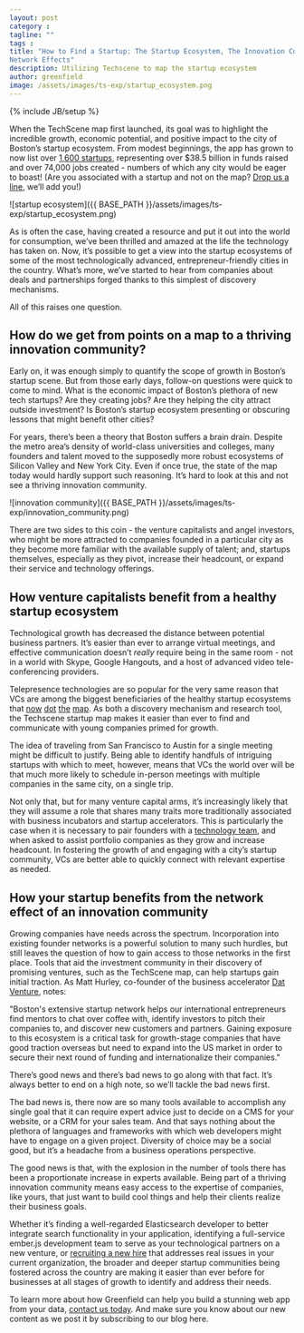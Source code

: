 ```yaml
---
layout: post
category :
tagline: ""
tags :
title: "How to Find a Startup: The Startup Ecosystem, The Innovation Community, and
Network Effects"
description: Utilizing Techscene to map the startup ecosystem
author: greenfield
image: /assets/images/ts-exp/startup_ecosystem.png
---
```

{% include JB/setup %}

When the TechScene map first launched, its goal was to highlight the incredible
growth, economic potential, and positive impact to the city of Boston’s startup
ecosystem. From modest beginnings, the app has grown to now list over [1,600
startups](http://techscene.at/boston), representing over $38.5 billion in funds
raised and over 74,000 jobs created - numbers of which any city would be eager
to boast! (Are you associated with a startup and not on the map? [Drop us a
line](http://greenfieldhq.com/#contact), we’ll add you!)


![startup ecosystem]({{ BASE_PATH }}/assets/images/ts-exp/startup_ecosystem.png)

As is often the case, having created a resource and put it out into the world
for consumption, we’ve been thrilled and amazed at the life the technology has
taken on. Now, it’s possible to get a view into the startup ecosystems of some
of the most technologically advanced, entrepreneur-friendly cities in the
country. What’s more, we’ve started to hear from companies about deals and
partnerships forged thanks to this simplest of discovery mechanisms.

All of this raises one question.

## How do we get from points on a map to a thriving innovation community?

Early on, it was enough simply to quantify the scope of growth in Boston’s
startup scene. But from those early days, follow-on questions were quick to come
to mind. What is the economic impact of Boston’s plethora of new tech startups?
Are they creating jobs? Are they helping the city attract outside investment? Is
Boston’s startup ecosystem presenting or obscuring lessons that might benefit
other cities?

For years, there’s been a theory that Boston suffers a brain drain. Despite the
metro area’s density of world-class universities and colleges, many founders and
talent moved to the supposedly more robust ecosystems of Silicon Valley and New
York City. Even if once true, the state of the map today would hardly support
such reasoning. It’s hard to look at this and not see a thriving innovation
community.

![innovation community]({{ BASE_PATH }}/assets/images/ts-exp/innovation_community.png)

There are two sides to this coin - the venture capitalists and angel investors,
who might be more attracted to companies founded in a particular city as they
become more familiar with the available supply of talent; and, startups
themselves, especially as they pivot, increase their headcount, or expand their
service and technology offerings.

## How venture capitalists benefit from a healthy startup ecosystem

Technological growth has decreased the distance between potential business
partners. It’s easier than ever to arrange virtual meetings, and effective
communication doesn’t *really* require being in the same room - not in a world
with Skype, Google Hangouts, and a host of advanced video tele-conferencing
providers.

Telepresence technologies are so popular for the very same reason that VCs are
among the biggest beneficiaries of the healthy startup ecosystems that
[now](http://techscene.at/nyc) [dot](http://techscene.at/seattle)
[the](http://techscene.at/chicago) [map](http://techscene.at/austin). As both a
discovery mechanism and research tool, the Techscene startup map makes it easier
than ever to find and communicate with young companies primed for growth.

The idea of traveling from San Francisco to Austin for a single meeting might be
difficult to justify. Being able to identify handfuls of intriguing startups
with which to meet, however, means that VCs the world over will be that much
more likely to schedule in-person meetings with multiple companies in the same
city, on a single trip.

Not only that, but for many venture capital arms, it’s increasingly likely that
they will assume a role that shares many traits more traditionally associated
with business incubators and startup accelerators. This is particularly the case
when it is necessary to pair founders with a [technology
team](http://blog.greenfieldhq.com/2014/08/04/source-control/), and when asked
to assist portfolio companies as they grow and increase headcount. In fostering
the growth of and engaging with a city’s startup community, VCs are better able
to quickly connect with relevant expertise as needed.

## How your startup benefits from the network effect of an innovation community

Growing companies have needs across the spectrum. Incorporation into existing
founder networks is a powerful solution to many such hurdles, but still leaves
the question of how to gain access to those networks in the first place. Tools
that aid the investment community in their discovery of promising ventures, such
as the TechScene map, can help startups gain initial traction. As Matt Hurley,
co-founder of the business accelerator [Dat
Venture](http://www.datventure.com/), notes:

"Boston's extensive startup network helps our international entrepreneurs find
mentors to chat over coffee with, identify investors to pitch their companies
to, and discover new customers and partners. Gaining exposure to this ecosystem
is a critical task for growth-stage companies that have good traction overseas
but need to expand into the US market in order to secure their next round of
funding and internationalize their companies."

There’s good news and there’s bad news to go along with that fact. It’s always
better to end on a high note, so we’ll tackle the bad news first.

The bad news is, there now are so many tools available to accomplish any single
goal that it can require expert advice just to decide on a CMS for your website,
or a CRM for your sales team. And that says nothing about the plethora of
languages and frameworks with which web developers might have to engage on a
given project. Diversity of choice may be a social good, but it’s a headache
from a business operations perspective.

The good news is that, with the explosion in the number of tools there has been
a proportionate increase in experts available. Being part of a thriving
innovation community means easy access to the expertise of companies, like
yours, that just want to build cool things and help their clients realize their
business goals.

Whether it’s finding a well-regarded Elasticsearch developer to better integrate
search functionality in your application, identifying a full-service ember.js
development team to serve as your technological partners on a new venture, or
[recruiting a new hire](http://blog.greenfieldhq.com/2015/03/25/warning-signs/)
that addresses real issues in your current organization, the broader and deeper
startup communities being fostered across the country are making it easier than
ever before for businesses at all stages of growth to identify and address their
needs.

To learn more about how Greenfield can help you build a stunning web app from
your data, [contact us today](http://greenfieldhq.com/#contact). And make sure
you know about our new content as we post it by subscribing to our blog here.
